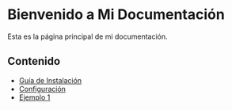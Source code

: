 # Bienvenido a Mi Documentación

Esta es la página principal de mi documentación.

## Contenido

- [Guía de Instalación](guia/instalacion.md)
- [Configuración](guia/configuracion.md)
- [Ejemplo 1](ejemplos/ejemplo1.md)
